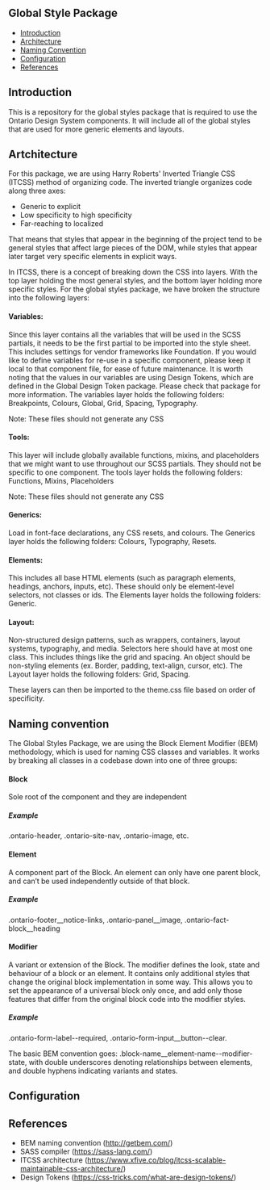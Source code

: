 Global Style Package
---------------------

 * [Introduction](#introduction)
 * [Architecture](#architecture)
 * [Naming Convention](#naming-convention)
 * [Configuration](#configuration)
 * [References](#references)

## Introduction

This is a repository for the global styles package that is required to use the Ontario Design System components. It will include all of the global styles that are used for more generic elements and layouts.

## Artchitecture

For this package, we are using Harry Roberts' Inverted Triangle CSS (ITCSS) method of organizing code. The inverted triangle organizes code along three axes:

- Generic to explicit
- Low specificity to high specificity
- Far-reaching to localized

That means that styles that appear in the beginning of the project tend to be general styles that affect large pieces of the DOM, while styles that appear later target very specific elements in explicit ways.

In ITCSS, there is a concept of breaking down the CSS into layers. With the top layer holding the most general styles, and the bottom layer holding more specific styles. For the global styles package, we have broken the structure into the following layers:

#### Variables: 
  Since this layer contains all the variables that will be used in the SCSS partials, it needs to be the first partial to be imported into the style sheet. This includes settings for vendor frameworks like Foundation. If you would like to define variables for re-use in a specific component, please keep it local to that component file, for ease of future maintenance.
  It is worth noting that the values in our variables are using Design Tokens, which are defined in the Global Design Token package. Please check that package for more information. 
  The variables layer holds the following folders: Breakpoints, Colours, Global, Grid, Spacing, Typography.
  
  Note: These files should not generate any CSS 

#### Tools: 
  This layer will include globally available functions, mixins, and placeholders that we might want to use throughout our SCSS partials. They should not be specific to one component. 
  The tools layer holds the following folders: Functions, Mixins, Placeholders
  
  Note: These files should not generate any CSS 

#### Generics: 
  Load in font-face declarations, any CSS resets, and colours.
  The Generics layer holds the following folders: Colours, Typography, Resets. 

#### Elements: 
  This includes all base HTML elements (such as paragraph elements, headings, anchors, inputs, etc). These should only be element-level selectors, not classes or ids.
  The Elements layer holds the following folders: Generic. 

#### Layout: 
  Non-structured design patterns, such as wrappers, containers, layout systems, typography, and media. Selectors here should have at most one class. This includes things like the grid and spacing. An object should be non-styling elements (ex. Border, padding, text-align, cursor, etc). 
  The Layout layer holds the following folders: Grid, Spacing.

These layers can then be imported to the theme.css file based on order of specificity. 

## Naming convention

The Global Styles Package, we are using the Block Element Modifier (BEM) methodology, which is used for naming CSS classes and variables. It works by breaking all classes in a codebase down into one of three groups:

#### Block

Sole root of the component and they are independent 

##### Example

.ontario-header, .ontario-site-nav, .ontario-image, etc.

#### Element

A component part of the Block. An element can only have one parent block, and can’t be used independently outside of that block.

##### Example

.ontario-footer__notice-links, .ontario-panel__image, .ontario-fact-block__heading

#### Modifier 

A variant or extension of the Block. The modifier defines the look, state and behaviour of a block or an element. It contains only additional styles that change the original block implementation in some way. This allows you to set the appearance of a universal block only once, and add only those features that differ from the original block code into the modifier styles.
 
##### Example

.ontario-form-label--required, .ontario-form-input__button--clear.

​​The basic BEM convention goes: .block-name__element-name--modifier-state, with double underscores denoting relationships between elements, and double hyphens indicating variants and states.

## Configuration



## References

 * BEM naming convention (http://getbem.com/)
 * SASS compiler (https://sass-lang.com/)
 * ITCSS architecture (https://www.xfive.co/blog/itcss-scalable-maintainable-css-architecture/)
 * Design Tokens (https://css-tricks.com/what-are-design-tokens/)